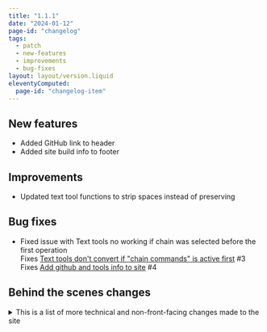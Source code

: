 ```yaml
---
title: "1.1.1"
date: "2024-01-12"
page-id: "changelog"
tags: 
  - patch
  - new-features
  - improvements
  - bug-fixes
layout: layout/version.liquid
eleventyComputed:
  page-id: "changelog-item"
---
```

## New features
- Added GitHub link to header
- Added site build info to footer

## Improvements
- Updated text tool functions to strip spaces instead of preserving

## Bug fixes
- Fixed issue with Text tools no working if chain was selected before the first operation   
Fixes [Text tools don't convert if "chain commands" is active first](https://github.com/stickerboy/convrtrjs/issues/3) #3  
Fixes [Add github and tools info to site](https://github.com/stickerboy/convrtrjs/issues/4) #4

## Behind the scenes changes
<details>
<summary>This is a list of more technical and non-front-facing changes made to the site</summary>

### Improvements
- Updated header styling structure
- Updated SCSS structure, merging into a single file
</details>